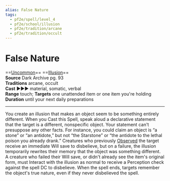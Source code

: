 ```yaml
---
alias: False Nature
tags:
  - pf2e/spell/level_4
  - pf2e/school/illusion
  - pf2e/tradition/arcane
  - pf2e/tradition/occult
---
```


# False Nature

==[Uncommon](Uncommon.md)== ==[Illusion](Illusion.md)==  
__Source__ Dark Archive pg. 93  
**Traditions** arcane, occult  
**Cast** ►►► material, somatic, verbal  
**Range** touch; **Targets** one unattended item or one item you're holding  
**Duration** until your next daily preparations

---

You create an illusion that makes an object seem to be something entirely different. When you Cast this Spell, speak aloud a declarative statement that the target is a different, nonspecific object. Your statement can't presuppose any other facts. For instance, you could claim an object is “a stone” or “an antidote,” but not “the Starstone” or “the antidote to the lethal poison you already drank.” Creatures who previously [Observed](Observed.md) the target receive an immediate Will save to disbelieve, but on a failure, the illusion temporarily rewrites their memory that the object was something different. A creature who failed their Will save, or didn't already see the item's original form, must Interact with the illusion as normal to receive a Perception check against the spell DC to disbelieve. When the spell ends, targets remember the object's true nature, even if they never disbelieved the spell.
